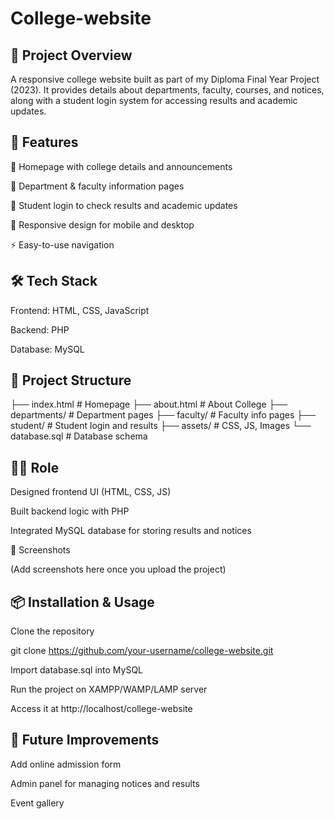 # College-website
<h2><b>📌 Project Overview</b></h2>

A responsive college website built as part of my Diploma Final Year Project (2023).
It provides details about departments, faculty, courses, and notices, along with a student login system for accessing results and academic updates.

<h2><b>🚀 Features</b></h2>

📑 Homepage with college details and announcements

🏫 Department & faculty information pages

🔐 Student login to check results and academic updates

📲 Responsive design for mobile and desktop

⚡ Easy-to-use navigation

<h2><b>🛠️ Tech Stack</b></h2>

Frontend: HTML, CSS, JavaScript

Backend: PHP

Database: MySQL

<h2><b>📂 Project Structure</b></h2>
├── index.html        # Homepage  
├── about.html        # About College  
├── departments/      # Department pages  
├── faculty/          # Faculty info pages  
├── student/          # Student login and results  
├── assets/           # CSS, JS, Images  
└── database.sql      # Database schema

<h2><b>👩‍💻 Role</b></h2>

Designed frontend UI (HTML, CSS, JS)

Built backend logic with PHP

Integrated MySQL database for storing results and notices

📸 Screenshots

(Add screenshots here once you upload the project)

<h2><b>📦 Installation & Usage</b></h2>

Clone the repository

git clone https://github.com/your-username/college-website.git


Import database.sql into MySQL

Run the project on XAMPP/WAMP/LAMP server

Access it at http://localhost/college-website

<h2><b>🔮 Future Improvements</b></h2>

Add online admission form

Admin panel for managing notices and results

Event gallery
